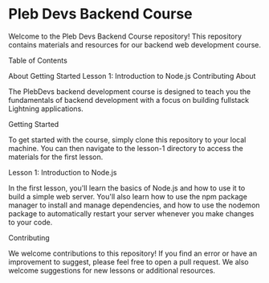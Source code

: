 # Pleb Devs Backend Course

Welcome to the Pleb Devs Backend Course repository! This repository contains materials and resources for our backend web development course.

Table of Contents

About
Getting Started
Lesson 1: Introduction to Node.js
Contributing
About

The PlebDevs backend development course is designed to teach you the fundamentals of backend development with a focus on building fullstack Lightning applications.

Getting Started

To get started with the course, simply clone this repository to your local machine. You can then navigate to the lesson-1 directory to access the materials for the first lesson.

Lesson 1: Introduction to Node.js

In the first lesson, you'll learn the basics of Node.js and how to use it to build a simple web server. You'll also learn how to use the npm package manager to install and manage dependencies, and how to use the nodemon package to automatically restart your server whenever you make changes to your code.

Contributing

We welcome contributions to this repository! If you find an error or have an improvement to suggest, please feel free to open a pull request. We also welcome suggestions for new lessons or additional resources.
